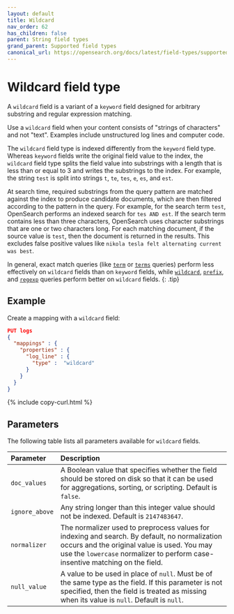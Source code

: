 ```yaml
---
layout: default
title: Wildcard
nav_order: 62
has_children: false
parent: String field types
grand_parent: Supported field types
canonical_url: https://opensearch.org/docs/latest/field-types/supported-field-types/wildcard/
---
```


# Wildcard field type

A `wildcard` field is a variant of a `keyword` field designed for arbitrary substring and regular expression matching.

Use a `wildcard` field when your content consists of "strings of characters" and not "text". Examples include unstructured log lines and computer code.

The `wildcard` field type is indexed differently from the `keyword` field type. Whereas `keyword` fields write the original field value to the index, the `wildcard` field type splits the field value into substrings with a length that is less than or equal to 3 and writes the substrings to the index. For example, the string `test` is split into strings `t`, `te`, `tes`, `e`, `es`, and `est`. 

At search time, required substrings from the query pattern are matched against the index to produce candidate documents, which are then filtered according to the pattern in the query. For example, for the search term `test`, OpenSearch performs an indexed search for `tes AND est`. If the search term contains less than three characters, OpenSearch uses character substrings that are one or two characters long. For each matching document, if the source value is `test`, then the document is returned in the results. This excludes false positive values like `nikola tesla felt alternating current was best`.

In general, exact match queries (like [`term`]({{site.url}}{{site.baseurl}}/query-dsl/term/term/) or [`terms`]({{site.url}}{{site.baseurl}}/query-dsl/term/term/) queries) perform less effectively on `wildcard` fields than on `keyword` fields, while [`wildcard`]({{site.url}}{{site.baseurl}}/query-dsl/term/wildcard/), [`prefix`]({{site.url}}{{site.baseurl}}/query-dsl/term/prefix/), and [`regexp`]({{site.url}}{{site.baseurl}}/query-dsl/term/regexp/) queries perform better on `wildcard` fields.
{: .tip}

## Example

Create a mapping with a `wildcard` field:

```json
PUT logs
{
  "mappings" : {
    "properties" : {
      "log_line" : {
        "type" :  "wildcard"
      }
    }
  }
}
```
{% include copy-curl.html %}

## Parameters

The following table lists all parameters available for `wildcard` fields.

Parameter | Description
:--- | :---
`doc_values` | A Boolean value that specifies whether the field should be stored on disk so that it can be used for aggregations, sorting, or scripting. Default is `false`.
`ignore_above` | Any string longer than this integer value should not be indexed. Default is `2147483647`.
`normalizer` | The normalizer used to preprocess values for indexing and search. By default, no normalization occurs and the original value is used. You may use the `lowercase` normalizer to perform case-insentive matching on the field.
`null_value` | A value to be used in place of `null`. Must be of the same type as the field. If this parameter is not specified, then the field is treated as missing when its value is `null`. Default is `null`.
